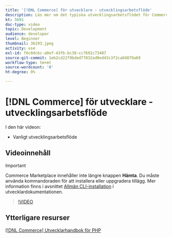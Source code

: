 ```yaml
---
title: '[!DNL Commerce] för utvecklare - utvecklingsarbetsflöde'
description: Läs mer om det typiska utvecklingsarbetsflödet för Commerce.
kt: 5691
doc-type: video
topic: Development
audience: developer
level: Beginner
thumbnail: 36193.jpeg
activity: use
exl-id: f6c0dcbc-a0ef-43fb-bc38-cc7692c73487
source-git-commit: 1eb2cd22f9bded77032ad0ed43c3f2ca84879a69
workflow-type: tm+mt
source-wordcount: '0'
ht-degree: 0%

---
```


# [!DNL Commerce] för utvecklare - utvecklingsarbetsflöde

I den här videon:

- Vanligt utvecklingsarbetsflöde

## Videoinnehåll

>[!IMPORTANT]
>
>Commerce Marketplace innehåller inte längre knappen **Hämta**. Du måste använda kommandoraden för att installera eller uppgradera tillägg. Mer information finns i avsnittet [Allmän CLI-installation](https://devdocs.magento.com/extensions/install/) i utvecklardokumentationen.

>[!VIDEO](https://video.tv.adobe.com/v/36193?quality=12&learn=on)

## Ytterligare resurser

[[!DNL Commerce] Utvecklarhandbok för PHP](https://devdocs.magento.com/guides/v2.4/extension-dev-guide/bk-extension-dev-guide.html)
